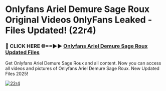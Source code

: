 # Onlyfans Ariel Demure Sage Roux Original Videos 0nlyFans Leaked - Files Updated! (22r4)

<h3>🔴 CLICK HERE 🌐==►► <a href="https://tinyurl.com/2jnfzry5" rel="nofollow">Onlyfans Ariel Demure Sage Roux Updated Files</a></h3>

Get Onlyfans Ariel Demure Sage Roux and all content. Now you can access all videos and pictures of Onlyfans Ariel Demure Sage Roux. New Updated Files 2025!

[![22r4](https://i.imgur.com/GyGTBgg.gif)](https://tinyurl.com/2jnfzry5)
